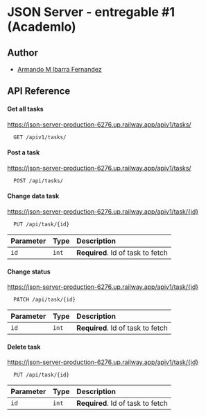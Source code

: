 
# JSON Server - entregable #1 (Academlo)




## Author

- [Armando M Ibarra Fernandez](https://www.github.com/armarce/)


## API Reference



#### Get all tasks
https://json-server-production-6276.up.railway.app/apiv1/tasks/
```http
  GET /apiv1/tasks/
```

#### Post a task
https://json-server-production-6276.up.railway.app/apiv1/tasks/
```http
  POST /api/tasks/
```

#### Change data task
https://json-server-production-6276.up.railway.app/apiv1/task/{id}
```http
  PUT /api/task/{id}
```
| Parameter | Type     | Description                       |
| :-------- | :------- | :-------------------------------- |
| `id`      | `int` | **Required**. Id of task to fetch |

#### Change status
https://json-server-production-6276.up.railway.app/apiv1/task/{id}
```http
  PATCH /api/task/{id}
```
| Parameter | Type     | Description                       |
| :-------- | :------- | :-------------------------------- |
| `id`      | `int` | **Required**. Id of task to fetch |


#### Delete task
https://json-server-production-6276.up.railway.app/apiv1/task/{id}
```http
  PUT /api/task/{id}
```
| Parameter | Type     | Description                       |
| :-------- | :------- | :-------------------------------- |
| `id`      | `int` | **Required**. Id of task to fetch |
